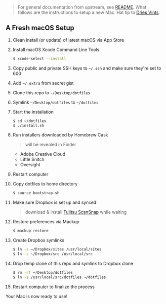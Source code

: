 > For general documentation from upstream, see [README](README.md). What follows are the instructions to setup a new Mac. Hat tip to [Dries Vints](https://github.com/driesvints/dotfiles#driess-dotfiles).

## A Fresh macOS Setup

1. Clean install (or update) of latest macOS via App Store

1. Install macOS Xcode Command Line Tools
   ```sh
   $ xcode-select --install
   ```

1. Copy public and private SSH keys to `~/.ssh` and make sure they're set to 600

1. Add `~/.extra` from secret gist

1. Clone this repo to `~/Desktop/dotfiles`

1. Symlink `~/Desktop/dotfiles` to `~/dotfiles`

1. Start the installation
   ```sh
   $ cd ~/dotfiles
   $ ./install.sh
   ```

1. Run installers downloaded by Homebrew Cask
   > will be revealed in Finder

   * Adobe Creative Cloud
   * Little Snitch
   * Oversight

1. Restart computer

1. Copy dotfiles to home directory
   ```sh
   $ source bootstrap.sh
   ```

1. Make sure Dropbox is set up and synced
   > download & install [Fujitsu ScanSnap](http://www.fujitsu.com/global/support/products/computing/peripheral/scanners/scansnap/software/ix500.html) while waiting

1. Restore preferences via Mackup
   ```sh
   $ mackup restore
   ```

1. Create Dropbox symlinks
   ```sh
   $ ln -s ~/Dropbox/sites /usr/local/sites
   $ ln -s ~/Dropbox/src /usr/local/src
   ```

1. Drop temp clone of this repo and symlink to Dropbox clone
   ```sh
   $ rm -rf ~/Desktop/dotfiles
   $ ln -s /usr/local/src/dotfiles ~/dotfiles
   ```

1. Restart computer to finalize the process

Your Mac is now ready to use!
